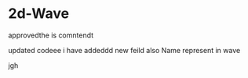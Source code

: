 # 2d-Wave

approvedthe is comntendt 


updated codeee i have addeddd new feild also
Name represent in wave
 

jgh